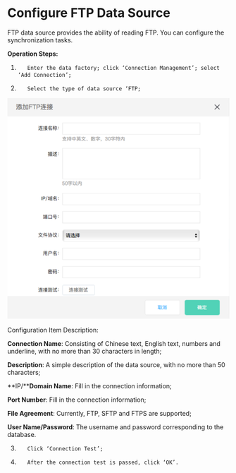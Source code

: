 # Configure FTP Data Source

FTP data source provides the ability of reading FTP. You can configure the synchronization tasks.

**Operation Steps:**

1.        Enter the data factory; click ‘Connection Management’; select ‘Add Connection’;

2.        Select the type of data source ‘FTP;

![ftp Data Source Connection](../../../../../image/Data-Integration/ftp-connection.png)

Configuration Item Description:

**Connection Name**: Consisting of Chinese text, English text, numbers and underline, with no more than 30 characters in length;

**Description**: A simple description of the data source, with no more than 50 characters;

**IP/****Domain Name**: Fill in the connection information;

**Port Number**: Fill in the connection information;

**File Agreement**: Currently, FTP, SFTP and FTPS are supported;

**User Name/Password**: The username and password corresponding to the database.

3.        Click ‘Connection Test’;

4.        After the connection test is passed, click ‘OK’.